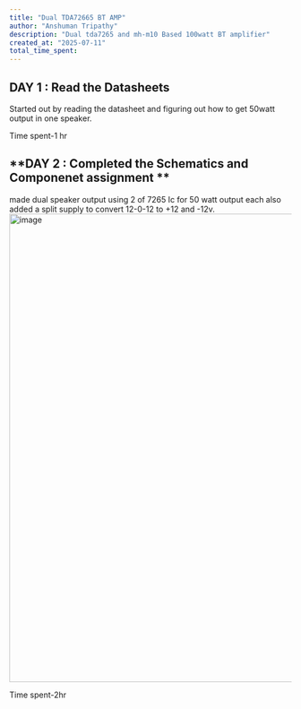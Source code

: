 ```yaml
---
title: "Dual TDA72665 BT AMP"
author: "Anshuman Tripathy"
description: "Dual tda7265 and mh-m10 Based 100watt BT amplifier"
created_at: "2025-07-11"
total_time_spent:
---
```


 ## **DAY 1 : Read the Datasheets**

 Started out by reading the datasheet and figuring out how to get 50watt output in one speaker. 

 Time spent-1 hr

## **DAY 2 : Completed the Schematics and Componenet assignment **

made dual speaker output using 2 of 7265 Ic for 50 watt output each also added a split supply to convert 12-0-12 to +12 and -12v. 
<img width="1568" height="836" alt="image" src="https://github.com/user-attachments/assets/a5e2b79b-2096-41fa-b324-a21da7098f48" />

Time spent-2hr

